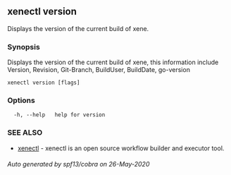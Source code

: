 ## xenectl version

Displays the version of the current build of xene.

### Synopsis

Displays the version of the current build of xene, this information
include Version, Revision, Git-Branch, BuildUser, BuildDate, go-version

```
xenectl version [flags]
```

### Options

```
  -h, --help   help for version
```

### SEE ALSO

* [xenectl](xenectl.md)	 - xenectl is an open source workflow builder and executor tool.

###### Auto generated by spf13/cobra on 26-May-2020
